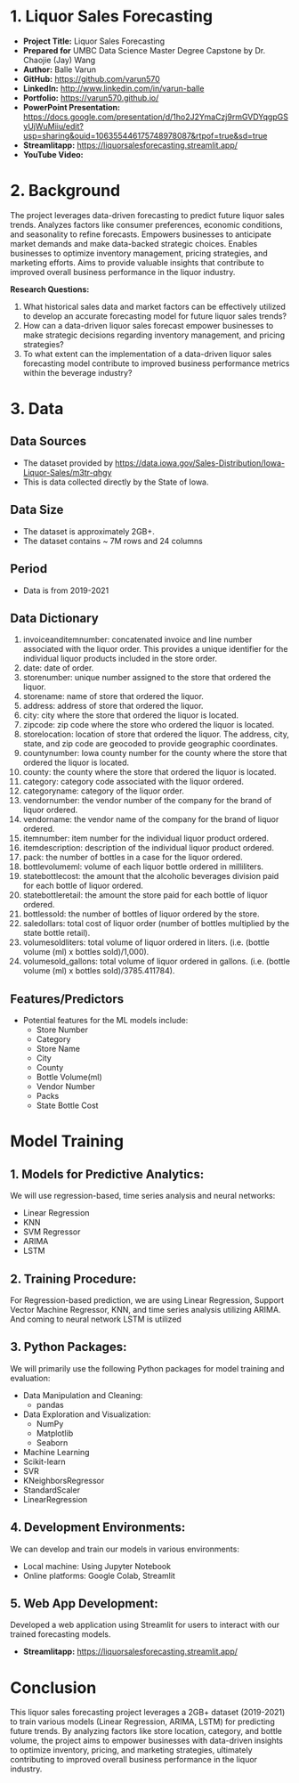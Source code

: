 # 1. Liquor Sales Forecasting

- **Project Title:** Liquor Sales Forecasting
- **Prepared for** UMBC Data Science Master Degree Capstone by Dr. Chaojie (Jay) Wang
- **Author:** Balle Varun
- **GitHub:** https://github.com/varun570
- **LinkedIn:** http://www.linkedin.com/in/varun-balle
- **Portfolio:** https://varun570.github.io/
- **PowerPoint Presentation:** https://docs.google.com/presentation/d/1ho2J2YmaCzj9rmGVDYqgpGSyUjWuMiiu/edit?usp=sharing&ouid=106355446175748978087&rtpof=true&sd=true
- **Streamlitapp:** https://liquorsalesforecasting.streamlit.app/
- **YouTube Video:**

# 2. Background
The project leverages data-driven forecasting to predict future liquor sales trends. Analyzes factors like consumer preferences, economic conditions, and seasonality to refine forecasts. Empowers businesses to anticipate market demands and make data-backed strategic choices. Enables businesses to optimize inventory management, pricing strategies, and marketing efforts. Aims to provide valuable insights that contribute to improved overall business performance in the liquor industry.

**Research Questions:**
1. What historical sales data and market factors can be effectively utilized to develop an accurate forecasting model for future liquor sales trends?
2. How can a data-driven liquor sales forecast empower businesses to make strategic decisions regarding inventory management, and pricing strategies? 
3. To what extent can the implementation of a data-driven liquor sales forecasting model contribute to improved business performance metrics within the beverage industry?

# 3. Data

## Data Sources
- The dataset provided by https://data.iowa.gov/Sales-Distribution/Iowa-Liquor-Sales/m3tr-qhgy
- This is data collected directly by the State of Iowa.

## Data Size
- The dataset is approximately 2GB+.
- The dataset contains ~ 7M rows and 24 columns

## Period
- Data is from 2019-2021

## Data Dictionary
1. invoiceanditemnumber: concatenated invoice and line number associated with the liquor order. This provides a unique identifier for the individual liquor products included in the store order. 
2. date: date of order. 
3. storenumber: unique number assigned to the store that ordered the liquor.
4. storename: name of store that ordered the liquor. 
5. address: address of store that ordered the liquor. 
6. city: city where the store that ordered the liquor is located. 
7. zipcode: zip code where the store who ordered the liquor is located.
8. storelocation: location of store that ordered the liquor. The address, city, state, and zip code are geocoded to provide geographic coordinates.
9. countynumber: Iowa county number for the county where the store that ordered the liquor is located.
10. county: the county where the store that ordered the liquor is located.
11. category: category code associated with the liquor ordered.
12. categoryname: category of the liquor order. 
13. vendornumber: the vendor number of the company for the brand of liquor ordered.
14. vendorname: the vendor name of the company for the brand of liquor ordered. 
15. itemnumber: item number for the individual liquor product ordered.
16. itemdescription: description of the individual liquor product ordered. 
17. pack: the number of bottles in a case for the liquor ordered.
18. bottlevolumeml: volume of each liquor bottle ordered in milliliters.
19. statebottlecost: the amount that the alcoholic beverages division paid for each bottle of liquor ordered. 
20. statebottleretail: the amount the store paid for each bottle of liquor ordered. 
21. bottlessold: the number of bottles of liquor ordered by the store.
22. saledollars: total cost of liquor order (number of bottles multiplied by the state bottle retail). 
23. volumesoldliters: total volume of liquor ordered in liters. (i.e. (bottle volume (ml) x bottles sold)/1,000). 
24. volumesold_gallons: total volume of liquor ordered in gallons. (i.e. (bottle volume (ml) x bottles sold)/3785.411784).

## Features/Predictors
- Potential features for the ML models include:
  - Store Number
  - Category
  - Store Name
  - City
  - County
  - Bottle Volume(ml)
  - Vendor Number
  - Packs 
  - State Bottle Cost

# Model Training

## 1. Models for Predictive Analytics:
We will use regression-based, time series analysis and neural networks:
  - Linear Regression
  - KNN
  - SVM Regressor
  - ARIMA
  - LSTM

## 2. Training Procedure:
For Regression-based prediction, we are using Linear Regression, Support Vector Machine Regressor, KNN, and time series analysis utilizing ARIMA. And coming to neural network LSTM is utilized  

## 3. Python Packages:
We will primarily use the following Python packages for model training and evaluation:
- Data Manipulation and Cleaning:
  - pandas
- Data Exploration and Visualization:
  - NumPy
  - Matplotlib
  - Seaborn
- Machine Learning
 - Scikit-learn
 - SVR
 - KNeighborsRegressor
 - StandardScaler
 - LinearRegression

## 4. Development Environments:
We can develop and train our models in various environments:
- Local machine: Using Jupyter Notebook 
- Online platforms: Google Colab, Streamlit

## 5. Web App Development:
Developed a web application using Streamlit for users to interact with our trained forecasting models. 
- **Streamlitapp:** https://liquorsalesforecasting.streamlit.app/

# Conclusion

This liquor sales forecasting project leverages a 2GB+ dataset (2019-2021) to train various models (Linear Regression, ARIMA, LSTM) for predicting future trends. By analyzing factors like store location, category, and bottle volume, the project aims to empower businesses with data-driven insights to optimize inventory, pricing, and marketing strategies, ultimately contributing to improved overall business performance in the liquor industry.

